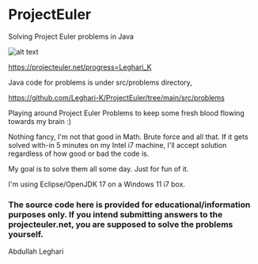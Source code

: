 # ProjectEuler
Solving Project Euler problems in Java

![alt text](https://projecteuler.net/profile/Leghari_K.png)



https://projecteuler.net/progress=Leghari_K


Java code for problems is under src/problems directory,

https://github.com/Leghari-K/ProjectEuler/tree/main/src/problems

Playing around Project Euler Problems to keep some fresh blood flowing towards my brain :)

Nothing fancy, I'm not that good in Math. Brute force and all that. If it gets solved with-in 5 minutes on my Intel i7 machine, I'll accept solution regardless of how good or bad the code is.

My goal is to solve them all some day. Just for fun of it.



I'm using Eclipse/OpenJDK 17 on a Windows 11 i7 box.



### The source code here is provided for educational/information purposes only. If you intend submitting answers to the projecteuler.net, you are supposed to solve the problems yourself.

Abdullah Leghari

